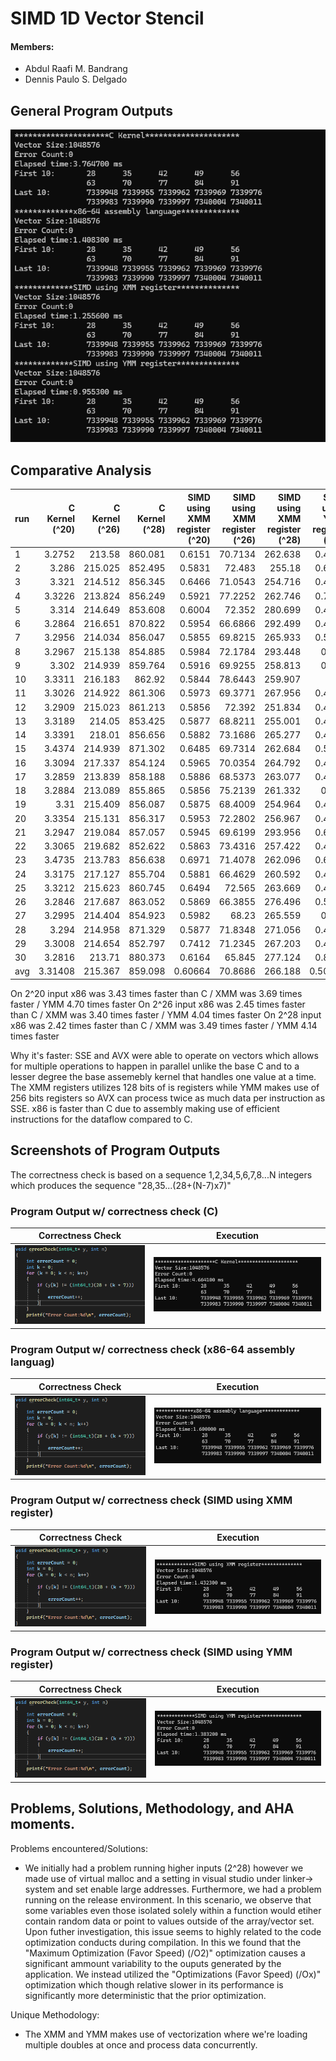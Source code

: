# SIMD 1D Vector Stencil
#### Members:
- Abdul Raafi M. Bandrang
- Dennis Paulo S. Delgado


## General Program Outputs
![](images/general_output.png)

## Comparative  Analysis
| run   |   C Kernel (^20) |   C Kernel (^26) |   C Kernel (^28) |   SIMD using XMM register (^20) |   SIMD using XMM register (^26) |   SIMD using XMM register (^28) |   SIMD using YMM register (^20) |   SIMD using YMM register (^26) |   SIMD using YMM register (^28) |   x86-64 assembly language (^20) |   x86-64 assembly language (^26) |   x86-64 assembly language (^28) |
|:------|-----------------:|-----------------:|-----------------:|--------------------------------:|--------------------------------:|--------------------------------:|--------------------------------:|--------------------------------:|--------------------------------:|---------------------------------:|---------------------------------:|---------------------------------:|
| 1     |          3.2752  |          213.58  |          860.081 |                         0.6151  |                         70.7134 |                         262.638 |                         0.4441  |                         70.4592 |                         247.836 |                          0.9917  |                          79.2946 |                          291.81  |
| 2     |          3.286   |          215.025 |          852.495 |                         0.5831  |                         72.483  |                         255.18  |                         0.6622  |                         66.1679 |                         247.497 |                          1.0141  |                          77.7705 |                          291.057 |
| 3     |          3.321   |          214.512 |          856.345 |                         0.6466  |                         71.0543 |                         254.716 |                         0.4708  |                         69.1932 |                         254.566 |                          0.9847  |                          77.3    |                          282.366 |
| 4     |          3.3226  |          213.824 |          856.249 |                         0.5921  |                         77.2252 |                         262.746 |                         0.7052  |                         68.7425 |                         249.791 |                          0.9996  |                          77.1636 |                          298.199 |
| 5     |          3.314   |          214.649 |          853.608 |                         0.6004  |                         72.352  |                         280.699 |                         0.4387  |                         66.3715 |                         256.17  |                          0.9909  |                          80.1837 |                          309.438 |
| 6     |          3.2864  |          216.651 |          870.822 |                         0.5954  |                         66.6866 |                         292.499 |                         0.4331  |                         64.3415 |                         251.471 |                          1.0182  |                          76.6488 |                          309.694 |
| 7     |          3.2956  |          214.034 |          856.047 |                         0.5855  |                         69.8215 |                         265.933 |                         0.5092  |                         66.7299 |                         244.147 |                          0.9901  |                          73.3234 |                          297.707 |
| 8     |          3.2967  |          215.138 |          854.885 |                         0.5984  |                         72.1784 |                         293.448 |                         0.505   |                         73.1038 |                         278.952 |                          0.9965  |                          80.1925 |                          302.515 |
| 9     |          3.302   |          214.939 |          859.764 |                         0.5916  |                         69.9255 |                         258.813 |                         0.437   |                         64.1678 |                         253.261 |                          1.009   |                          77.843  |                          299.934 |
| 10    |          3.3311  |          216.183 |          862.92  |                         0.5844  |                         78.6443 |                         259.907 |                         0.45    |                         66.8242 |                         246.81  |                          0.9915  |                          86.8241 |                          295.733 |
| 11    |          3.3026  |          214.922 |          861.306 |                         0.5973  |                         69.3771 |                         267.956 |                         0.4393  |                         68.7068 |                         252.549 |                          1.0044  |                          74.9272 |                          302.974 |
| 12    |          3.2909  |          215.023 |          861.213 |                         0.5856  |                         72.392  |                         251.834 |                         0.4978  |                         67.4853 |                         257.628 |                          0.987   |                          75.8001 |                          292.906 |
| 13    |          3.3189  |          214.05  |          853.425 |                         0.5877  |                         68.8211 |                         255.001 |                         0.4363  |                         66.5926 |                         246.207 |                          0.9919  |                          77.0501 |                          289.616 |
| 14    |          3.3391  |          218.01  |          856.656 |                         0.5882  |                         73.1686 |                         265.277 |                         0.4376  |                         67.619  |                         250.253 |                          0.9933  |                          76.6944 |                          296.459 |
| 15    |          3.4374  |          214.939 |          871.302 |                         0.6485  |                         69.7314 |                         262.684 |                         0.5026  |                         65.9221 |                         259.036 |                          1.0046  |                          80.1613 |                          289.936 |
| 16    |          3.3094  |          217.337 |          854.124 |                         0.5965  |                         70.0354 |                         264.792 |                         0.4596  |                         69.6386 |                         255.037 |                          0.9923  |                          77.3122 |                          306.091 |
| 17    |          3.2859  |          213.839 |          858.188 |                         0.5886  |                         68.5373 |                         263.077 |                         0.4808  |                         64.8123 |                         251.784 |                          0.9917  |                          77.1925 |                          299.926 |
| 18    |          3.2884  |          213.089 |          855.865 |                         0.5856  |                         75.2139 |                         261.332 |                         0.439   |                         71.4808 |                         253.305 |                          1.0397  |                          79.22   |                          295.638 |
| 19    |          3.31    |          215.409 |          856.087 |                         0.5875  |                         68.4009 |                         254.964 |                         0.4413  |                         72.5747 |                         264.192 |                          1.0013  |                          76.0694 |                          293.235 |
| 20    |          3.3354  |          215.131 |          856.317 |                         0.5953  |                         72.2802 |                         256.967 |                         0.4426  |                         66.6489 |                         254.15  |                          1.0458  |                          83.2696 |                          289.718 |
| 21    |          3.2947  |          219.084 |          857.057 |                         0.5945  |                         69.6199 |                         293.956 |                         0.6471  |                         71.5321 |                         247.967 |                          1.0115  |                          77.1652 |                          295.337 |
| 22    |          3.3065  |          219.682 |          852.622 |                         0.5863  |                         73.4316 |                         257.422 |                         0.4443  |                         70.9604 |                         247.296 |                          0.9915  |                          78.8506 |                          292.418 |
| 23    |          3.4735  |          213.783 |          856.638 |                         0.6971  |                         71.4078 |                         262.096 |                         0.6571  |                         64.8277 |                         256.913 |                          1.1341  |                          74.4435 |                          294.373 |
| 24    |          3.3175  |          217.127 |          855.704 |                         0.5881  |                         66.4629 |                         260.592 |                         0.4376  |                         64.8614 |                         246.984 |                          0.9992  |                          74.8369 |                          285.265 |
| 25    |          3.3212  |          215.623 |          860.745 |                         0.6494  |                         72.565  |                         263.669 |                         0.4477  |                         66.0679 |                         251.648 |                          0.9907  |                          79.2595 |                          317.213 |
| 26    |          3.2846  |          217.687 |          863.052 |                         0.5869  |                         66.3855 |                         276.496 |                         0.5415  |                         64.7209 |                         250.549 |                          0.9875  |                          74.1471 |                          298.126 |
| 27    |          3.2995  |          214.404 |          854.923 |                         0.5982  |                         68.23   |                         265.559 |                         0.441   |                         62.6108 |                         255.429 |                          1.0102  |                          74.9107 |                          299.913 |
| 28    |          3.294   |          214.958 |          871.329 |                         0.5877  |                         71.8348 |                         271.056 |                         0.4425  |                         68.3819 |                         253.586 |                          1.0107  |                          79.9799 |                          303.885 |
| 29    |          3.3008  |          214.654 |          852.797 |                         0.7412  |                         71.2345 |                         267.203 |                         0.4437  |                         65.6731 |                         263.552 |                          0.987   |                          76.4444 |                          302.542 |
| 30    |          3.2816  |          213.71  |          880.373 |                         0.6164  |                         65.845  |                         277.124 |                         0.8725  |                         62.9495 |                         439.704 |                          0.9955  |                          73.2601 |                          311.038 |
| avg   |          3.31408 |          215.367 |          859.098 |                         0.60664 |                         70.8686 |                         266.188 |                         0.50024 |                         67.3389 |                         259.609 |                          1.00521 |                          77.5846 |                          297.835 |

On 2^20 input x86 was 3.43 times faster than C / XMM was 3.69 times faster / YMM 4.70 times faster
On 2^26 input x86 was 2.45 times faster than C / XMM was 3.40 times faster / YMM 4.04 times faster
On 2^28 input x86 was 2.42 times faster than C / XMM was 3.49 times faster / YMM 4.14 times faster

Why it's faster:
SSE and AVX were able to operate on vectors which allows for multiple operations to happen in parallel unlike the base C and to a lesser degree the base assemebly kernel that handles one value at a time. The XMM registers utilizes 128 bits of is registers while YMM makes use of 256 bits registers so AVX can process twice as much data per instruction as SSE. x86 is faster than C due to assembly making use of efficient instructions for the dataflow compared to C.


## Screenshots of Program Outputs
The correctness check is based on a sequence 1,2,34,5,6,7,8...N integers which produces the sequence "28,35...(28+(N-7)x7)"

### Program Output w/ correctness check (C)
Correctness Check             |  Execution
:-------------------------:|:-------------------------:
![](images/correctness_check.png) |  ![](images/c_execution.png)

### Program Output w/ correctness check (x86-64 assembly languag)
Correctness Check             |  Execution
:-------------------------:|:-------------------------:
![](images/correctness_check.png) |  ![](images/asm_execution.png)
### Program Output w/ correctness check (SIMD using XMM register)
Correctness Check             |  Execution
:-------------------------:|:-------------------------:
![](images/correctness_check.png) |  ![](images/xmm_execution.png)
### Program Output w/ correctness check (SIMD using YMM register)
Correctness Check             |  Execution
:-------------------------:|:-------------------------:
![](images/correctness_check.png) |  ![](images/ymm_execution.png)



## Problems, Solutions, Methodology, and AHA moments.

Problems encountered/Solutions:
- We initially had a problem running higher inputs (2^28) however we made use of virtual malloc and a setting in visual studio under linker-> system and set enable large addresses. Furthermore, we had a problem running on the release environment. In this scenario, we observe that some variables even those isolated solely within a function would etiher contain random data or point to values outside of the array/vector set. Upon futher investigation, this issue seems to highly related to the code optimization conducts during compilation. In this we found that the "Maximum Optimization (Favor Speed) (/O2)" optimization causes a significant ammount variability to the ouputs generated by the application. We instead utilized the "Optimizations (Favor Speed) (/Ox)" optimization which though relative slower in its performance is significantly more deterministic that the prior optimization.

Unique Methodology:
- The XMM and YMM makes use of vectorization where we're loading multiple doubles at once and process data concurrently. 

